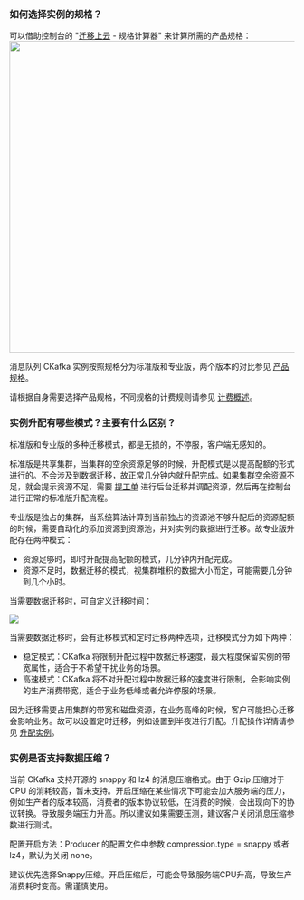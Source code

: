 ### 如何选择实例的规格？

可以借助控制台的 "[迁移上云](https://console.cloud.tencent.com/ckafka/migration) - 规格计算器" 来计算所需的产品规格：
<img src="https://main.qcloudimg.com/raw/2aa46d3744ac7406833549da41333ed3.jpg" width="550px">

消息队列 CKafka 实例按照规格分为标准版和专业版，两个版本的对比参见 [产品规格](https://cloud.tencent.com/document/product/597/59253)。

请根据自身需要选择产品规格，不同规格的计费规则请参见 [计费概述](https://cloud.tencent.com/document/product/597/11745)。

### 实例升配有哪些模式？主要有什么区别？

标准版和专业版的多种迁移模式，都是无损的，不停服，客户端无感知的。

标准版是共享集群，当集群的空余资源足够的时候，升配模式是以提高配额的形式进行的。不会涉及到数据迁移，故正常几分钟内就升配完成。如果集群空余资源不足，就会提示资源不足，需要 [提工单](https://console.cloud.tencent.com/workorder/category) 进行后台迁移并调配资源，然后再在控制台进行正常的标准版升配流程。

专业版是独占的集群，当系统算法计算到当前独占的资源池不够升配后的资源配额的时候，需要自动化的添加资源到资源池，并对实例的数据进行迁移。故专业版升配存在两种模式：

- 资源足够时，即时升配提高配额的模式，几分钟内升配完成。
- 资源不足时，数据迁移的模式，视集群堆积的数据大小而定，可能需要几分钟到几个小时。

当需要数据迁移时，可自定义迁移时间：

![](https://main.qcloudimg.com/raw/bdf595851782261be3237bc17d8abbc3.jpg)

当需要数据迁移时，会有迁移模式和定时迁移两种选项，迁移模式分为如下两种：

- 稳定模式：CKafka 将限制升配过程中数据迁移速度，最大程度保留实例的带宽属性，适合于不希望干扰业务的场景。
- 高速模式：CKafka 将不对升配过程中数据迁移的速度进行限制，会影响实例的生产消费带宽，适合于业务低峰或者允许停服的场景。

因为迁移需要占用集群的带宽和磁盘资源，在业务高峰的时候，客户可能担心迁移会影响业务。故可以设置定时迁移，例如设置到半夜进行升配。升配操作详情请参见 [升配实例](https://cloud.tencent.com/document/product/597/40414)。

### 实例是否支持数据压缩？

当前 CKafka 支持开源的 snappy 和 lz4 的消息压缩格式。由于 Gzip 压缩对于 CPU 的消耗较高，暂未支持。开启压缩在某些情况下可能会加大服务端的压力，例如生产者的版本较高，消费者的版本协议较低，在消费的时候，会出现向下的协议转换。导致服务端压力升高。所以建议如果需要压测，建议客户关闭消息压缩参数进行测试。

配置开启方法：Producer 的配置文件中参数 compression.type = snappy 或者 lz4，默认为关闭 none。

建议优先选择Snappy压缩。开启压缩后，可能会导致服务端CPU升高，导致生产消费耗时变高。需谨慎使用。

